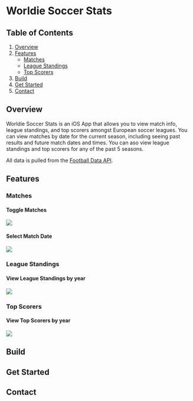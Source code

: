 # Worldie Soccer Stats

## Table of Contents
1. [Overview](#overview)
2. [Features](#features)
   * [Matches](#matches)
   * [League Standings](#league-standings)
   * [Top Scorers](#top-scorers)
4. [Build](#build)
5. [Get Started](#get-started)
6. [Contact](#contact)

## Overview
Worldie Soccer Stats is an iOS App that allows you to view match info, league standings, and top scorers amongst European soccer leagues. You can view matches by date for the current season, including seeing past results and future match dates and times. You can aso view league standings and top scorers for any of the past 5 seasons.

All data is pulled from the [Football Data API](www.football-data.org).

## Features

### Matches
#### Toggle Matches
<img src="https://i.giphy.com/media/v1.Y2lkPTc5MGI3NjExdm8zb2hka3JybWxpdzYyMm02dGRyZzcyOTBhbTc2M3F3bHExbHI2NiZlcD12MV9pbnRlcm5hbF9naWZfYnlfaWQmY3Q9Zw/9tUV9rhyJ5Roa4Kmig/giphy.gif">

#### Select Match Date
<img src="https://i.giphy.com/media/v1.Y2lkPTc5MGI3NjExN3kyanBmYjhsMXZ4ZjdrcTM0ejhodHdmZzIwYjhrMHk2cno2YTJoMiZlcD12MV9pbnRlcm5hbF9naWZfYnlfaWQmY3Q9Zw/enfi6Dww1UcBXMIXWv/giphy.gif">

### League Standings
#### View League Standings by year
<img src="https://i.giphy.com/media/v1.Y2lkPTc5MGI3NjExY3l3Y2NjMXg1OWJnN2M4ZXM2NzRkOWppZDhiMjZraHFiaHdsNDB1aSZlcD12MV9pbnRlcm5hbF9naWZfYnlfaWQmY3Q9Zw/KRkG1Q6HvWIqBxOnZ7/giphy.gif">

### Top Scorers
#### View Top Scorers by year
<img src="https://i.giphy.com/media/v1.Y2lkPTc5MGI3NjExMjIweTY2Yzdlc3I0NmRjY3FrdW13dmY0dTJsaDB4eWFpczA3a243bCZlcD12MV9pbnRlcm5hbF9naWZfYnlfaWQmY3Q9Zw/RM9aJBg76v3SCA6N2I/giphy.gif">

## Build

## Get Started

## Contact
